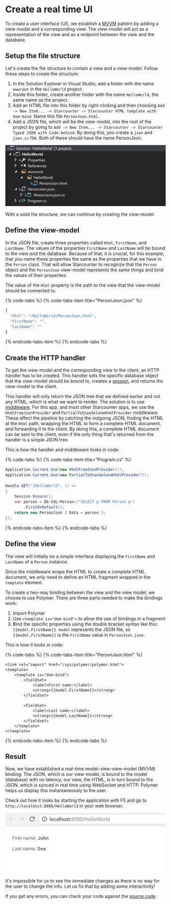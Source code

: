 # Create a real time UI

To create a user interface \(UI\), we establish a [MVVM](https://en.wikipedia.org/wiki/Model–view–viewmodel) pattern by adding a view-model and a corresponding view. The view-model will act as a representation of the view and as a midpoint between the view and the database.

## Setup the file structure

Let's create the file structure to contain a view and a view-model. Follow these steps to create the structure:

1. In the Solution Explorer in Visual Studio, add a folder with the name `wwwroot` in the `HelloWorld` project.
2. Inside this folder, create another folder with the name `HelloWorld`, the same name as the project.
3. Add an HTML file into this folder by right-clicking and then choosing `Add -> New Item... -> Starcounter -> Starcounter HTML template with dom-bind`. Name this file `PersonJson.html`.
4. Add a JSON file, which will be the view-model, into the root of the project by going to `Add -> New Item... -> Starcounter -> Starcounter Typed JSON with Code-behind`. By doing this, you create a `json` and `json.cs` file. Both of these should have the name PersonJson.

![](../../.gitbook/assets/file-structure.PNG)

With a solid file structure, we can continue by creating the view-model.

## Define the view-model

In the JSON file, create three properties called `Html`, `FirstName`, and `LastName`. The values of the properties `FirstName` and `LastName` will be bound to the view _and_ the database. Because of that, it is crucial, for this example, that you name these properties the same as the properties that we have in the `Person` class. That will allow Starcounter to recognize that the `Person` object and the `PersonJson` view-model represents the same things and bind the values of their properties.

The value of the `Html` property is the path to the view that the view-model should be connected to.

{% code-tabs %}
{% code-tabs-item title="PersonJson.json" %}
```javascript
{
  "Html": "/HelloWorld/PersonJson.html",
  "FirstName": "",
  "LastName": ""
}
```
{% endcode-tabs-item %}
{% endcode-tabs %}

## Create the HTTP handler

To get the view-model and the corresponding view to the client, an HTTP handler has to be created. This handler sets the specific database object that the view-model should be bound to, creates a [session](../../topic-guides/blendable-web-apps/sessions.md), and returns the view-model to the client.

This handler will only return the JSON tree that we defined earlier and not any HTML, which is what we want to render. The solution is to use [middleware](../../topic-guides/network/middleware.md). For this app, and most other Starcounter apps, we use the `HtmlFromJsonProvider` and `PartialToStandaloneHtmlProvider` middleware. These affect the pipeline by catching the outgoing JSON, finding the HTML at the `Html` path, wrapping the HTML to form a complete HTML document, and forwarding it to the client. By doing this, a complete HTML document can be sent to the client, even if the only thing that's returned from the handler is a simple JSON tree.

This is how the handler and middleware looks in code:

{% code-tabs %}
{% code-tabs-item title="Program.cs" %}
```csharp
Application.Current.Use(new HtmlFromJsonProvider());
Application.Current.Use(new PartialToStandaloneHtmlProvider());

Handle.GET("/HelloWorld", () =>
{
    Session.Ensure();
    var person = Db.SQL<Person>("SELECT p FROM Person p")
        .FirstOrDefault();
    return new PersonJson { Data = person };
});
```
{% endcode-tabs-item %}
{% endcode-tabs %}

## Define the view

The view will initially be a simple interface displaying the `FirstName` and `LastName` of a `Person` instance.

Since the middleware wraps the HTML to create a complete HTML document, we only need to define an HTML fragment wrapped in the `template` element.

To create a two-way binding between the view and the view model, we choose to use Polymer. There are three parts needed to make the bindings work:  
1. Import Polymer  
2. Use `<template is="dom-bind">` to allow the use of bindings in a fragment  
3. Bind the specific properties using the double bracket syntax like this: `{{model.FirstName}}`. `model` represents the JSON file, so `{{model.FirstName}}` is the `FirstName` value in `PersonJson.json`.

This is how it looks in code:

{% code-tabs %}
{% code-tabs-item title="PersonJson.html" %}
```markup
<link rel="import" href="/sys/polymer/polymer.html">
<template>
    <template is="dom-bind">
        <fieldset>
            <label>First name:</label>
            <strong>{{model.FirstName}}</strong>
        </fieldset>

        <fieldset>
            <label>Last name:</label>
            <strong>{{model.LastName}}</strong>
        </fieldset>
    </template>
</template>
```
{% endcode-tabs-item %}
{% endcode-tabs %}

## Result

Now, we have established a real-time model-view-view-model \(MVVM\) binding. The JSON, which is our view-model, is bound to the model \(database\) with no latency; our view, the HTML, is in turn bound to the JSON, which is synced in real time using WebSocket and HTTP. Polymer helps us display this instantaneously to the user.

Check out how it looks by starting the application with F5 and go to `http://localhost:8080/HelloWorld` in your web browser.

![](../../.gitbook/assets/part2.png)

It's impossible for us to see the immediate changes as there is no way for the user to change the info. Let us fix that by adding some interactivity!

If you get any errors, you can check your code against the [source code](https://github.com/Starcounter/HelloWorld/commit/ce3e787313aacbd6d8f6d18956ab39e24befc452).

